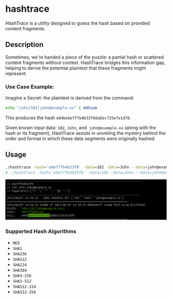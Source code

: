 # hashtrace
_HashTrace_ is a utility designed to guess the hash based on provided content fragments.

## Description
Sometimes, we're handed a piece of the puzzle: a partial hash or scattered content fragments without context.
HashTrace bridges this information gap, helping to derive the potential plaintext that these fragments might represent.

### Use Case Example: 
Imagine a Secret: the plaintext is derived from the command:
```bash
echo "john|102|john@example.xx" | md5sum
```
This produces the hash `e84be6efffb4b33f8dabbc725e7e1d78`.

Given known input data: `102`, `John`, and` john@example.xx` (along with the hash or its fragment), 
HashTrace assists in unveiling the mystery behind the order and format in which these data segments were originally hashed.

## Usage
```bash
./hashtrace -hash='e6efffb4b33f8' -data=102 -data=John --data=john@example.xx
# ./hashtrace -hash='e6efffb4b33f8' -data=102 -data=John --data=john@example.xx -sep=';' -sep='|' -sep=',' 
```

![img.png](img.png)

### Supported Hash Algorithms
- `MD5`
- `SHA1`
- `SHA256`
- `SHA512`
- `SHA224`
- `SHA384`
- `SHA3-256`
- `SHA3-512`
- `SHA512-224`
- `SHA512-256`